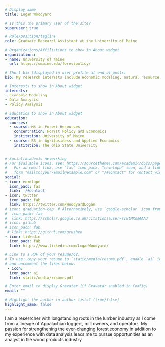 ```yaml
---
# Display name
title: Logan Woodyard

# Is this the primary user of the site?
superuser: true

# Role/position/tagline
role: Graduate Research Assistant at the University of Maine

# Organizations/Affiliations to show in About widget
organizations:
- name: University of Maine
  url: https://umaine.edu/forestpolicy/

# Short bio (displayed in user profile at end of posts)
bio: My research interests include economic modeling, natural resource management, and forest policy.

# Interests to show in About widget
interests:
- Economic Modeling
- Data Analysis
- Policy Analysis

# Education to show in About widget
education:
  courses:
  - course: MS in Forest Resources
    concentration: Forest Policy and Economics 
    institution: University of Maine
  - course: BS in Agribusiness and Applied Economics
    institution: The Ohio State University
    

# Social/Academic Networking
# For available icons, see: https://sourcethemes.com/academic/docs/page-builder/#icons
#   For an email link, use "fas" icon pack, "envelope" icon, and a link in the
#   form "mailto:your-email@example.com" or "/#contact" for contact widget.
social:
- icon: envelope
  icon_pack: fas
  link: '/#contact'
- icon: twitter
  icon_pack: fab
  link: https://twitter.com/WoodyardLogan
# icon: graduation-cap  # Alternatively, use `google-scholar` icon from `ai` icon pack
#  icon_pack: fas
#  link: https://scholar.google.co.uk/citations?user=sIwtMXoAAAAJ
# icon: github
# icon_pack: fab
 # link: https://github.com/gcushen
- icon: linkedin
  icon_pack: fab
  link: https://www.linkedin.com/LoganWoodyard/

# Link to a PDF of your resume/CV.
# To use: copy your resume to `static/media/resume.pdf`, enable `ai` icons in `params.toml`, 
# and uncomment the lines below.
 - icon: 
  icon_pack: ai
  link: static/media/resume.pdf

# Enter email to display Gravatar (if Gravatar enabled in Config)
email: ""

# Highlight the author in author lists? (true/false)
highlight_name: false
---
```


I am a researcher with longstanding roots in the lumber industry as I come from a lineage of Appalachian loggers, mill owners, and operators. My passion for strengthening the ever-changing forest economy in addition to my experience with data analysis leads me to pursue opportunities as an analyst in the wood products industry.

